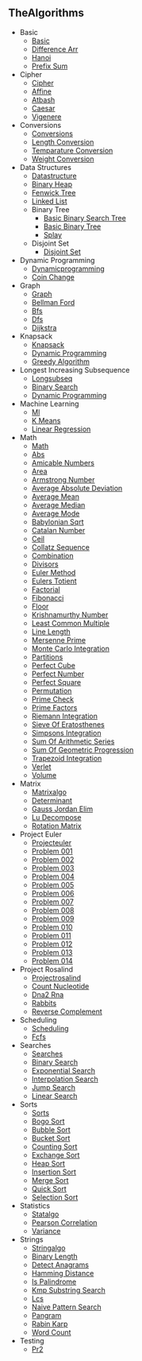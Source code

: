 
## TheAlgorithms
  * Basic
    * [Basic](https://github.com/TheAlgorithms/Julia/blob/HEAD/src/basic/Basic.jl)
    * [Difference Arr](https://github.com/TheAlgorithms/Julia/blob/HEAD/src/basic/difference_arr.jl)
    * [Hanoi](https://github.com/TheAlgorithms/Julia/blob/HEAD/src/basic/hanoi.jl)
    * [Prefix Sum](https://github.com/TheAlgorithms/Julia/blob/HEAD/src/basic/prefix_sum.jl)
  * Cipher
    * [Cipher](https://github.com/TheAlgorithms/Julia/blob/HEAD/src/cipher/Cipher.jl)
    * [Affine](https://github.com/TheAlgorithms/Julia/blob/HEAD/src/cipher/affine.jl)
    * [Atbash](https://github.com/TheAlgorithms/Julia/blob/HEAD/src/cipher/atbash.jl)
    * [Caesar](https://github.com/TheAlgorithms/Julia/blob/HEAD/src/cipher/caesar.jl)
    * [Vigenere](https://github.com/TheAlgorithms/Julia/blob/HEAD/src/cipher/vigenere.jl)
  * Conversions
    * [Conversions](https://github.com/TheAlgorithms/Julia/blob/HEAD/src/conversions/Conversions.jl)
    * [Length Conversion](https://github.com/TheAlgorithms/Julia/blob/HEAD/src/conversions/length_conversion.jl)
    * [Temparature Conversion](https://github.com/TheAlgorithms/Julia/blob/HEAD/src/conversions/temparature_conversion.jl)
    * [Weight Conversion](https://github.com/TheAlgorithms/Julia/blob/HEAD/src/conversions/weight_conversion.jl)
  * Data Structures
    * [Datastructure](https://github.com/TheAlgorithms/Julia/blob/HEAD/src/data_structures/DataStructure.jl)
    * [Binary Heap](https://github.com/TheAlgorithms/Julia/blob/HEAD/src/data_structures/binary_heap.jl)
    * [Fenwick Tree](https://github.com/TheAlgorithms/Julia/blob/HEAD/src/data_structures/fenwick_tree.jl)
    * [Linked List](https://github.com/TheAlgorithms/Julia/blob/HEAD/src/data_structures/linked_list.jl)
    * Binary Tree
      * [Basic Binary Search Tree](https://github.com/TheAlgorithms/Julia/blob/HEAD/src/data_structures/binary_tree/basic_binary_search_tree.jl)
      * [Basic Binary Tree](https://github.com/TheAlgorithms/Julia/blob/HEAD/src/data_structures/binary_tree/basic_binary_tree.jl)
      * [Splay](https://github.com/TheAlgorithms/Julia/blob/HEAD/src/data_structures/binary_tree/splay.jl)
    * Disjoint Set
      * [Disjoint Set](https://github.com/TheAlgorithms/Julia/blob/HEAD/src/data_structures/disjoint_set/disjoint_set.jl)
  * Dynamic Programming
    * [Dynamicprogramming](https://github.com/TheAlgorithms/Julia/blob/HEAD/src/dynamic_programming/DynamicProgramming.jl)
    * [Coin Change](https://github.com/TheAlgorithms/Julia/blob/HEAD/src/dynamic_programming/coin_change.jl)
  * Graph
    * [Graph](https://github.com/TheAlgorithms/Julia/blob/HEAD/src/graph/Graph.jl)
    * [Bellman Ford](https://github.com/TheAlgorithms/Julia/blob/HEAD/src/graph/bellman_ford.jl)
    * [Bfs](https://github.com/TheAlgorithms/Julia/blob/HEAD/src/graph/bfs.jl)
    * [Dfs](https://github.com/TheAlgorithms/Julia/blob/HEAD/src/graph/dfs.jl)
    * [Dijkstra](https://github.com/TheAlgorithms/Julia/blob/HEAD/src/graph/dijkstra.jl)
  * Knapsack
    * [Knapsack](https://github.com/TheAlgorithms/Julia/blob/HEAD/src/knapsack/KnapSack.jl)
    * [Dynamic Programming](https://github.com/TheAlgorithms/Julia/blob/HEAD/src/knapsack/dynamic_programming.jl)
    * [Greedy Algorithm](https://github.com/TheAlgorithms/Julia/blob/HEAD/src/knapsack/greedy_algorithm.jl)
  * Longest Increasing Subsequence
    * [Longsubseq](https://github.com/TheAlgorithms/Julia/blob/HEAD/src/longest_increasing_subsequence/LongSubSeq.jl)
    * [Binary Search](https://github.com/TheAlgorithms/Julia/blob/HEAD/src/longest_increasing_subsequence/binary_search.jl)
    * [Dynamic Programming](https://github.com/TheAlgorithms/Julia/blob/HEAD/src/longest_increasing_subsequence/dynamic_programming.jl)
  * Machine Learning
    * [Ml](https://github.com/TheAlgorithms/Julia/blob/HEAD/src/machine_learning/ML.jl)
    * [K Means](https://github.com/TheAlgorithms/Julia/blob/HEAD/src/machine_learning/k_means.jl)
    * [Linear Regression](https://github.com/TheAlgorithms/Julia/blob/HEAD/src/machine_learning/linear_regression.jl)
  * Math
    * [Math](https://github.com/TheAlgorithms/Julia/blob/HEAD/src/math/Math.jl)
    * [Abs](https://github.com/TheAlgorithms/Julia/blob/HEAD/src/math/abs.jl)
    * [Amicable Numbers](https://github.com/TheAlgorithms/Julia/blob/HEAD/src/math/amicable_numbers.jl)
    * [Area](https://github.com/TheAlgorithms/Julia/blob/HEAD/src/math/area.jl)
    * [Armstrong Number](https://github.com/TheAlgorithms/Julia/blob/HEAD/src/math/armstrong_number.jl)
    * [Average Absolute Deviation](https://github.com/TheAlgorithms/Julia/blob/HEAD/src/math/average_absolute_deviation.jl)
    * [Average Mean](https://github.com/TheAlgorithms/Julia/blob/HEAD/src/math/average_mean.jl)
    * [Average Median](https://github.com/TheAlgorithms/Julia/blob/HEAD/src/math/average_median.jl)
    * [Average Mode](https://github.com/TheAlgorithms/Julia/blob/HEAD/src/math/average_mode.jl)
    * [Babylonian Sqrt](https://github.com/TheAlgorithms/Julia/blob/HEAD/src/math/babylonian_sqrt.jl)
    * [Catalan Number](https://github.com/TheAlgorithms/Julia/blob/HEAD/src/math/catalan_number.jl)
    * [Ceil](https://github.com/TheAlgorithms/Julia/blob/HEAD/src/math/ceil.jl)
    * [Collatz Sequence](https://github.com/TheAlgorithms/Julia/blob/HEAD/src/math/collatz_sequence.jl)
    * [Combination](https://github.com/TheAlgorithms/Julia/blob/HEAD/src/math/combination.jl)
    * [Divisors](https://github.com/TheAlgorithms/Julia/blob/HEAD/src/math/divisors.jl)
    * [Euler Method](https://github.com/TheAlgorithms/Julia/blob/HEAD/src/math/euler_method.jl)
    * [Eulers Totient](https://github.com/TheAlgorithms/Julia/blob/HEAD/src/math/eulers_totient.jl)
    * [Factorial](https://github.com/TheAlgorithms/Julia/blob/HEAD/src/math/factorial.jl)
    * [Fibonacci](https://github.com/TheAlgorithms/Julia/blob/HEAD/src/math/fibonacci.jl)
    * [Floor](https://github.com/TheAlgorithms/Julia/blob/HEAD/src/math/floor.jl)
    * [Krishnamurthy Number](https://github.com/TheAlgorithms/Julia/blob/HEAD/src/math/krishnamurthy_number.jl)
    * [Least Common Multiple](https://github.com/TheAlgorithms/Julia/blob/HEAD/src/math/least_common_multiple.jl)
    * [Line Length](https://github.com/TheAlgorithms/Julia/blob/HEAD/src/math/line_length.jl)
    * [Mersenne Prime](https://github.com/TheAlgorithms/Julia/blob/HEAD/src/math/mersenne_prime.jl)
    * [Monte Carlo Integration](https://github.com/TheAlgorithms/Julia/blob/HEAD/src/math/monte_carlo_integration.jl)
    * [Partitions](https://github.com/TheAlgorithms/Julia/blob/HEAD/src/math/partitions.jl)
    * [Perfect Cube](https://github.com/TheAlgorithms/Julia/blob/HEAD/src/math/perfect_cube.jl)
    * [Perfect Number](https://github.com/TheAlgorithms/Julia/blob/HEAD/src/math/perfect_number.jl)
    * [Perfect Square](https://github.com/TheAlgorithms/Julia/blob/HEAD/src/math/perfect_square.jl)
    * [Permutation](https://github.com/TheAlgorithms/Julia/blob/HEAD/src/math/permutation.jl)
    * [Prime Check](https://github.com/TheAlgorithms/Julia/blob/HEAD/src/math/prime_check.jl)
    * [Prime Factors](https://github.com/TheAlgorithms/Julia/blob/HEAD/src/math/prime_factors.jl)
    * [Riemann Integration](https://github.com/TheAlgorithms/Julia/blob/HEAD/src/math/riemann_integration.jl)
    * [Sieve Of Eratosthenes](https://github.com/TheAlgorithms/Julia/blob/HEAD/src/math/sieve_of_eratosthenes.jl)
    * [Simpsons Integration](https://github.com/TheAlgorithms/Julia/blob/HEAD/src/math/simpsons_integration.jl)
    * [Sum Of Arithmetic Series](https://github.com/TheAlgorithms/Julia/blob/HEAD/src/math/sum_of_arithmetic_series.jl)
    * [Sum Of Geometric Progression](https://github.com/TheAlgorithms/Julia/blob/HEAD/src/math/sum_of_geometric_progression.jl)
    * [Trapezoid Integration](https://github.com/TheAlgorithms/Julia/blob/HEAD/src/math/trapezoid_integration.jl)
    * [Verlet](https://github.com/TheAlgorithms/Julia/blob/HEAD/src/math/verlet.jl)
    * [Volume](https://github.com/TheAlgorithms/Julia/blob/HEAD/src/math/volume.jl)
  * Matrix
    * [Matrixalgo](https://github.com/TheAlgorithms/Julia/blob/HEAD/src/matrix/MatrixAlgo.jl)
    * [Determinant](https://github.com/TheAlgorithms/Julia/blob/HEAD/src/matrix/determinant.jl)
    * [Gauss Jordan Elim](https://github.com/TheAlgorithms/Julia/blob/HEAD/src/matrix/gauss_jordan_elim.jl)
    * [Lu Decompose](https://github.com/TheAlgorithms/Julia/blob/HEAD/src/matrix/lu_decompose.jl)
    * [Rotation Matrix](https://github.com/TheAlgorithms/Julia/blob/HEAD/src/matrix/rotation_matrix.jl)
  * Project Euler
    * [Projecteuler](https://github.com/TheAlgorithms/Julia/blob/HEAD/src/project_euler/ProjectEuler.jl)
    * [Problem 001](https://github.com/TheAlgorithms/Julia/blob/HEAD/src/project_euler/problem_001.jl)
    * [Problem 002](https://github.com/TheAlgorithms/Julia/blob/HEAD/src/project_euler/problem_002.jl)
    * [Problem 003](https://github.com/TheAlgorithms/Julia/blob/HEAD/src/project_euler/problem_003.jl)
    * [Problem 004](https://github.com/TheAlgorithms/Julia/blob/HEAD/src/project_euler/problem_004.jl)
    * [Problem 005](https://github.com/TheAlgorithms/Julia/blob/HEAD/src/project_euler/problem_005.jl)
    * [Problem 006](https://github.com/TheAlgorithms/Julia/blob/HEAD/src/project_euler/problem_006.jl)
    * [Problem 007](https://github.com/TheAlgorithms/Julia/blob/HEAD/src/project_euler/problem_007.jl)
    * [Problem 008](https://github.com/TheAlgorithms/Julia/blob/HEAD/src/project_euler/problem_008.jl)
    * [Problem 009](https://github.com/TheAlgorithms/Julia/blob/HEAD/src/project_euler/problem_009.jl)
    * [Problem 010](https://github.com/TheAlgorithms/Julia/blob/HEAD/src/project_euler/problem_010.jl)
    * [Problem 011](https://github.com/TheAlgorithms/Julia/blob/HEAD/src/project_euler/problem_011.jl)
    * [Problem 012](https://github.com/TheAlgorithms/Julia/blob/HEAD/src/project_euler/problem_012.jl)
    * [Problem 013](https://github.com/TheAlgorithms/Julia/blob/HEAD/src/project_euler/problem_013.jl)
    * [Problem 014](https://github.com/TheAlgorithms/Julia/blob/HEAD/src/project_euler/problem_014.jl)
  * Project Rosalind
    * [Projectrosalind](https://github.com/TheAlgorithms/Julia/blob/HEAD/src/project_rosalind/ProjectRosalind.jl)
    * [Count Nucleotide](https://github.com/TheAlgorithms/Julia/blob/HEAD/src/project_rosalind/count_nucleotide.jl)
    * [Dna2 Rna](https://github.com/TheAlgorithms/Julia/blob/HEAD/src/project_rosalind/dna2_rna.jl)
    * [Rabbits](https://github.com/TheAlgorithms/Julia/blob/HEAD/src/project_rosalind/rabbits.jl)
    * [Reverse Complement](https://github.com/TheAlgorithms/Julia/blob/HEAD/src/project_rosalind/reverse_complement.jl)
  * Scheduling
    * [Scheduling](https://github.com/TheAlgorithms/Julia/blob/HEAD/src/scheduling/Scheduling.jl)
    * [Fcfs](https://github.com/TheAlgorithms/Julia/blob/HEAD/src/scheduling/fcfs.jl)
  * Searches
    * [Searches](https://github.com/TheAlgorithms/Julia/blob/HEAD/src/searches/Searches.jl)
    * [Binary Search](https://github.com/TheAlgorithms/Julia/blob/HEAD/src/searches/binary_search.jl)
    * [Exponential Search](https://github.com/TheAlgorithms/Julia/blob/HEAD/src/searches/exponential_search.jl)
    * [Interpolation Search](https://github.com/TheAlgorithms/Julia/blob/HEAD/src/searches/interpolation_search.jl)
    * [Jump Search](https://github.com/TheAlgorithms/Julia/blob/HEAD/src/searches/jump_search.jl)
    * [Linear Search](https://github.com/TheAlgorithms/Julia/blob/HEAD/src/searches/linear_search.jl)
  * Sorts
    * [Sorts](https://github.com/TheAlgorithms/Julia/blob/HEAD/src/sorts/Sorts.jl)
    * [Bogo Sort](https://github.com/TheAlgorithms/Julia/blob/HEAD/src/sorts/bogo_sort.jl)
    * [Bubble Sort](https://github.com/TheAlgorithms/Julia/blob/HEAD/src/sorts/bubble_sort.jl)
    * [Bucket Sort](https://github.com/TheAlgorithms/Julia/blob/HEAD/src/sorts/bucket_sort.jl)
    * [Counting Sort](https://github.com/TheAlgorithms/Julia/blob/HEAD/src/sorts/counting_sort.jl)
    * [Exchange Sort](https://github.com/TheAlgorithms/Julia/blob/HEAD/src/sorts/exchange_sort.jl)
    * [Heap Sort](https://github.com/TheAlgorithms/Julia/blob/HEAD/src/sorts/heap_sort.jl)
    * [Insertion Sort](https://github.com/TheAlgorithms/Julia/blob/HEAD/src/sorts/insertion_sort.jl)
    * [Merge Sort](https://github.com/TheAlgorithms/Julia/blob/HEAD/src/sorts/merge_sort.jl)
    * [Quick Sort](https://github.com/TheAlgorithms/Julia/blob/HEAD/src/sorts/quick_sort.jl)
    * [Selection Sort](https://github.com/TheAlgorithms/Julia/blob/HEAD/src/sorts/selection_sort.jl)
  * Statistics
    * [Statalgo](https://github.com/TheAlgorithms/Julia/blob/HEAD/src/statistics/StatAlgo.jl)
    * [Pearson Correlation](https://github.com/TheAlgorithms/Julia/blob/HEAD/src/statistics/pearson_correlation.jl)
    * [Variance](https://github.com/TheAlgorithms/Julia/blob/HEAD/src/statistics/variance.jl)
  * Strings
    * [Stringalgo](https://github.com/TheAlgorithms/Julia/blob/HEAD/src/strings/StringAlgo.jl)
    * [Binary Length](https://github.com/TheAlgorithms/Julia/blob/HEAD/src/strings/binary_length.jl)
    * [Detect Anagrams](https://github.com/TheAlgorithms/Julia/blob/HEAD/src/strings/detect_anagrams.jl)
    * [Hamming Distance](https://github.com/TheAlgorithms/Julia/blob/HEAD/src/strings/hamming_distance.jl)
    * [Is Palindrome](https://github.com/TheAlgorithms/Julia/blob/HEAD/src/strings/is_palindrome.jl)
    * [Kmp Substring Search](https://github.com/TheAlgorithms/Julia/blob/HEAD/src/strings/kmp_substring_search.jl)
    * [Lcs](https://github.com/TheAlgorithms/Julia/blob/HEAD/src/strings/lcs.jl)
    * [Naive Pattern Search](https://github.com/TheAlgorithms/Julia/blob/HEAD/src/strings/naive_pattern_search.jl)
    * [Pangram](https://github.com/TheAlgorithms/Julia/blob/HEAD/src/strings/pangram.jl)
    * [Rabin Karp](https://github.com/TheAlgorithms/Julia/blob/HEAD/src/strings/rabin_karp.jl)
    * [Word Count](https://github.com/TheAlgorithms/Julia/blob/HEAD/src/strings/word_count.jl)
  * Testing
    * [Pr2](https://github.com/TheAlgorithms/Julia/blob/HEAD/src/testing/pr2.jl)

